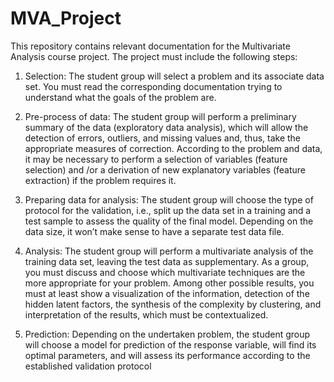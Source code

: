 # MVA_Project

This repository contains relevant documentation for the Multivariate Analysis course project. The project must include the following steps:

1. Selection: The student group will select a problem and its associate data set. You must read the corresponding documentation trying to understand what the goals of the problem are.

2. Pre-process of data: The student group will perform a preliminary summary of the data (exploratory data analysis), which will allow the detection of errors, outliers, and missing values and, thus, take the appropriate measures of correction. According to the problem and data, it may be necessary to perform a selection of variables (feature selection) and /or a derivation of new explanatory variables (feature extraction) if the problem requires it.

3. Preparing data for analysis: The student group will choose the type of protocol for the validation, i.e., split up the data set in a training and a test sample to assess the quality of the final model. Depending on the data size, it won’t make sense to have a separate test data file.

4. Analysis: The student group will perform a multivariate analysis of the training data set, leaving the test data as supplementary. As a group, you must discuss and choose which multivariate techniques are the more appropriate for your problem. Among other possible results, you must at least show a visualization of the information, detection of the hidden latent factors, the synthesis of the complexity by clustering, and interpretation of the results, which must be contextualized.

5. Prediction: Depending on the undertaken problem, the student group will choose a model for prediction of the response variable, will find its optimal parameters, and will assess its performance according to the established validation protocol
